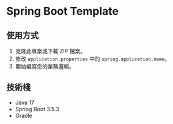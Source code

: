 # Spring Boot Template

## 使用方式

1. 克隆此專案或下載 ZIP 檔案。
2. 修改 `application.properties` 中的 `spring.application.name`。
3. 開始編寫您的業務邏輯。

## 技術棧
- Java 17
- Spring Boot 3.5.3
- Gradle